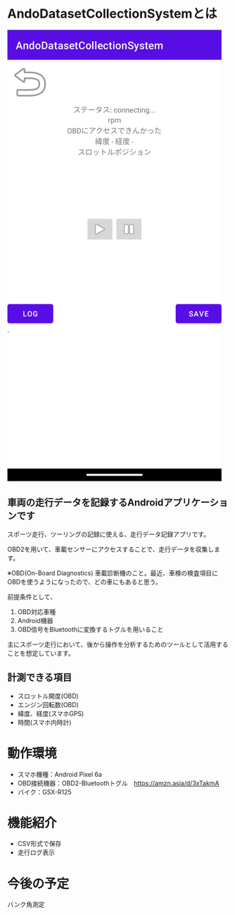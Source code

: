 # AndoDatasetCollectionSystemとは
<img src=img/top.png>

## 車両の走行データを記録するAndroidアプリケーションです

スポーツ走行、ツーリングの記録に使える、走行データ記録アプリです。

OBD2を用いて、車載センサーにアクセスすることで、走行データを収集します。

※OBD(On-Board Diagnostics) 車載診断機のこと。最近、車検の検査項目にOBDを使うようになったので、どの車にもあると思う。

前提条件として、
1. OBD対応車種
2. Android機器
3. OBD信号をBluetoothに変換するトグルを用いること

主にスポーツ走行において、後から操作を分析するためのツールとして活用することを想定しています。

## 計測できる項目

 - スロットル開度(OBD)
 - エンジン回転数(OBD)
 - 緯度、経度(スマホGPS)
 - 時間(スマホ内時計)

# 動作環境

- スマホ機種：Android Pixel 6a
- OBD接続機器：OBD2-Bluetoothトグル　https://amzn.asia/d/3xTakmA
- バイク：GSX-R125



# 機能紹介

- CSV形式で保存
- 走行ログ表示

# 今後の予定

バンク角測定
